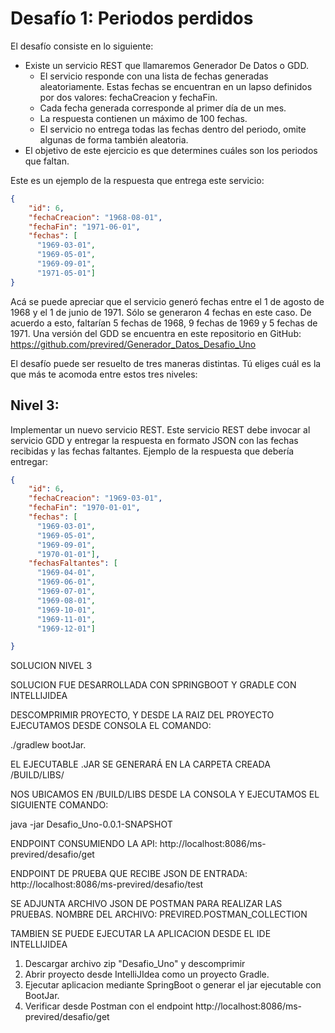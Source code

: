 # Desafío 1: Periodos perdidos

El desafío consiste en lo siguiente:

-	Existe un servicio REST que llamaremos Generador De Datos o GDD.
	-	El servicio responde con una lista de fechas generadas aleatoriamente. Estas fechas se encuentran en un lapso definidos por dos valores: fechaCreacion y fechaFin.
	-	Cada fecha generada corresponde al primer día de un mes.
	-	La respuesta contienen un máximo de 100 fechas. 
	-	El servicio no entrega todas las fechas dentro del periodo, omite algunas de forma también aleatoria.
-	El objetivo de este ejercicio es que determines cuáles son los periodos que faltan.

Este es un ejemplo de la respuesta que entrega este servicio:

```json
{
    "id": 6,
    "fechaCreacion": "1968-08-01",
    "fechaFin": "1971-06-01",
    "fechas": [
      "1969-03-01",
      "1969-05-01",
      "1969-09-01",
      "1971-05-01"]
}
```

Acá se puede apreciar que el servicio generó fechas entre el 1 de agosto de 1968 y el 1 de junio de 1971. Sólo se generaron 4 fechas en este caso. 
De acuerdo a esto, faltarían 5 fechas de 1968, 9 fechas de 1969 y 5 fechas de 1971.
Una versión del GDD se encuentra en este repositorio en GitHub:
https://github.com/previred/Generador_Datos_Desafio_Uno

El desafío puede ser resuelto de tres maneras distintas. 
Tú eliges cuál es la que más te acomoda entre estos tres niveles:



## Nivel 3:

Implementar un nuevo servicio REST. Este servicio REST debe invocar al servicio GDD y entregar la respuesta en formato JSON con las fechas recibidas y las fechas faltantes.
Ejemplo de la respuesta que debería entregar:

```json
{
    "id": 6,
    "fechaCreacion": "1969-03-01",
    "fechaFin": "1970-01-01",
    "fechas": [
      "1969-03-01",
      "1969-05-01",
      "1969-09-01",
      "1970-01-01"],
    "fechasFaltantes": [
      "1969-04-01",
      "1969-06-01",
      "1969-07-01",
      "1969-08-01",
      "1969-10-01",
      "1969-11-01",
      "1969-12-01"]

}
```

SOLUCION NIVEL 3

SOLUCION FUE DESARROLLADA CON SPRINGBOOT Y GRADLE CON INTELLIJIDEA

DESCOMPRIMIR PROYECTO, Y DESDE LA RAIZ DEL PROYECTO EJECUTAMOS DESDE CONSOLA EL COMANDO:

./gradlew bootJar.

EL EJECUTABLE .JAR SE GENERARÁ EN LA CARPETA CREADA /BUILD/LIBS/

NOS UBICAMOS EN /BUILD/LIBS DESDE LA CONSOLA Y EJECUTAMOS EL SIGUIENTE COMANDO:

java -jar Desafio_Uno-0.0.1-SNAPSHOT

ENDPOINT CONSUMIENDO LA API: http://localhost:8086/ms-previred/desafio/get

ENDPOINT DE PRUEBA QUE RECIBE JSON DE ENTRADA: http://localhost:8086/ms-previred/desafio/test

SE ADJUNTA ARCHIVO JSON DE POSTMAN PARA REALIZAR LAS PRUEBAS. NOMBRE DEL ARCHIVO: PREVIRED.POSTMAN_COLLECTION 


TAMBIEN SE PUEDE EJECUTAR LA APLICACION DESDE EL IDE INTELLIJIDEA
1. Descargar archivo zip "Desafio_Uno" y descomprimir
2. Abrir proyecto desde IntelliJIdea como un proyecto Gradle.
3. Ejecutar aplicacion mediante SpringBoot o generar el jar ejecutable con BootJar.
4. Verificar desde Postman con el endpoint http://localhost:8086/ms-previred/desafio/get 
